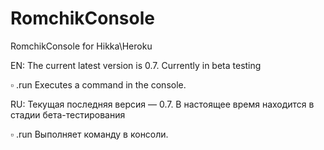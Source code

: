 # RomchikConsole
RomchikConsole for Hikka\Heroku

EN: The current latest version is 0.7.
Currently in beta testing

▫️ .run Executes a command in the console.

RU: Текущая последняя версия — 0.7.
В настоящее время находится в стадии бета-тестирования

▫️ .run Выполняет команду в консоли.

